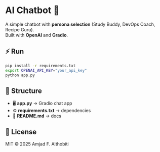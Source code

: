 # AI Chatbot 💬

A simple chatbot with **persona selection** (Study Buddy, DevOps Coach, Recipe Guru).  
Built with **OpenAI** and **Gradio**.

## ⚡ Run
```bash
pip install -r requirements.txt
export OPENAI_API_KEY="your_api_key"
python app.py
```

## 📂 Structure
- 🖥️ **app.py** → Gradio chat app
- ⚙️ **requirements.txt** → dependencies
- 📘 **README.md** → docs

## 📜 License
MIT © 2025 Amjad F. Althobiti